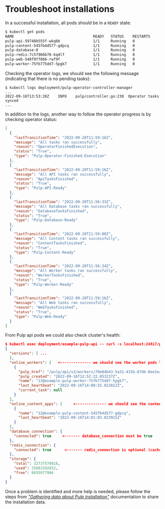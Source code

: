 # Troubleshoot installations


In a successful installation, all pods should be in a `READY` state:
```bash
$ kubectl get pods
NAME                                    READY   STATUS    RESTARTS      AGE
pulp-api-59748b555f-wkqbb               1/1     Running   0             18h
pulp-content-545fb4d577-gdpcq           1/1     Running   0             18h
pulp-database-0                         1/1     Running   0             18h
pulp-redis-7c57966b76-kq4lf             1/1     Running   0             18h
pulp-web-548f9ff866-rwf9f               1/1     Running   0             18h
pulp-worker-75fb775dd7-5pgk7            1/1     Running   0             18h
```

Checking the operator logs, we should see the following message (indicating that there is no pending tasks):
```
$ kubectl logs deployment/pulp-operator-controller-manager
...
2022-09-16T13:53:28Z	INFO	pulp/controller.go:238	Operator tasks synced
...
```

In addition to the logs, another way to follow the operator progress is by checking operator status:
```json
[
  {
    "lastTransitionTime": "2022-09-20T11:59:16Z",
    "message": "All tasks ran successfully",
    "reason": "OperatorFinishedExecution",
    "status": "True",
    "type": "Pulp-Operator-Finished-Execution"
  },
  {
    "lastTransitionTime": "2022-09-20T11:59:16Z",
    "message": "All API tasks ran successfully",
    "reason": "ApiTasksFinished",
    "status": "True",
    "type": "Pulp-API-Ready"
  },
  {
    "lastTransitionTime": "2022-09-20T11:56:33Z",
    "message": "All Database tasks ran successfully",
    "reason": "DatabaseTasksFinished",
    "status": "True",
    "type": "Pulp-Database-Ready"
  },
  {
    "lastTransitionTime": "2022-09-20T11:59:00Z",
    "message": "All Content tasks ran successfully",
    "reason": "ContentTasksFinished",
    "status": "True",
    "type": "Pulp-Content-Ready"
  },
  {
    "lastTransitionTime": "2022-09-20T11:56:34Z",
    "message": "All Worker tasks ran successfully",
    "reason": "WorkerTasksFinished",
    "status": "True",
    "type": "Pulp-Worker-Ready"
  },
  {
    "lastTransitionTime": "2022-09-20T11:59:16Z",
    "message": "All Web tasks ran successfully",
    "reason": "WebTasksFinished",
    "status": "True",
    "type": "Pulp-Web-Ready"
  }
]
```

From Pulp api pods we could also check cluster's health:
```json
$ kubectl exec deployment/example-pulp-api -- curl -s localhost:24817/pulp/api/v3/status/|jq
{
  "versions": [ ...
  ],
  "online_workers": [   <-------------- we should see the worker pods listed here
    {
      "pulp_href": "/pulp/api/v3/workers/70e84b43-5a31-431b-87d6-0ee1ea664355/",
      "pulp_created": "2022-09-16T12:52:22.053237Z",
      "name": "13@example-pulp-worker-75fb775dd7-5pgk7",
      "last_heartbeat": "2022-09-16T14:00:55.022812Z",
      "current_task": null
    }
  ],
  "online_content_apps": [     <-------------- we should see the content pods listed here
    {
      "name": "12@example-pulp-content-545fb4d577-gdpcq",
      "last_heartbeat": "2022-09-16T14:01:03.023915Z"
    }
  ],
  "database_connection": {
    "connected": true     <------- database_connection must be true
  },
  "redis_connection": {
    "connected": true      <------- redis_connection is optional (cache is not mandatory)
  },
  "storage": {
    "total": 32737570816,
    "used": 25801592832,
    "free": 6935977984
  }
}
```

Once a problem is identified and more help is needed, please follow the steps from *["Gathering data about Pulp installation"](gatherData.md)* documentation to share the installation data.
